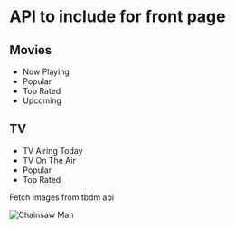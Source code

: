 # API to include for front page

## Movies

- Now Playing
- Popular
- Top Rated
- Upcoming

## TV

- TV Airing Today
- TV On The Air
- Popular
- Top Rated

Fetch images from tbdm api

![Chainsaw Man](https://image.tmdb.org/t/p/original/5DUMPBSnHOZsbBv81GFXZXvDpo6.jpg?api_key=35aa9d224935ab595e7f1d1d7a85bf92)

<!-- Also works without including the api_key -->
